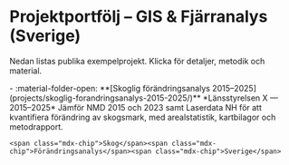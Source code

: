 # Projektportfölj – GIS & Fjärranalys (Sverige)

Nedan listas publika exempelprojekt. Klicka för detaljer, metodik och material.


<div class="grid cards" markdown>
-   :material-folder-open: **[Skoglig förändringsanalys 2015–2025](projects/skoglig-forandringsanalys-2015-2025/)**  
    *Länsstyrelsen X — 2015–2025*  
    Jämför NMD 2015 och 2023 samt Laserdata NH för att kvantifiera förändring av skogsmark, med arealstatistik, kartbilagor och metodrapport.

    <span class="mdx-chip">Skog</span><span class="mdx-chip">Förändringsanalys</span><span class="mdx-chip">Sverige</span>
</div>

